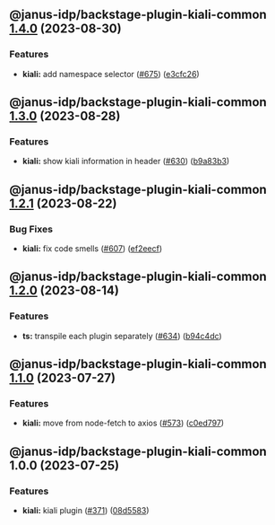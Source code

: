 ## @janus-idp/backstage-plugin-kiali-common [1.4.0](https://github.com/janus-idp/backstage-plugins/compare/@janus-idp/backstage-plugin-kiali-common@1.3.0...@janus-idp/backstage-plugin-kiali-common@1.4.0) (2023-08-30)


### Features

* **kiali:** add namespace selector ([#675](https://github.com/janus-idp/backstage-plugins/issues/675)) ([e3cfc26](https://github.com/janus-idp/backstage-plugins/commit/e3cfc26bdf550916da3ee801601196d8614471b5))

## @janus-idp/backstage-plugin-kiali-common [1.3.0](https://github.com/janus-idp/backstage-plugins/compare/@janus-idp/backstage-plugin-kiali-common@1.2.1...@janus-idp/backstage-plugin-kiali-common@1.3.0) (2023-08-28)


### Features

* **kiali:** show kiali information in header ([#630](https://github.com/janus-idp/backstage-plugins/issues/630)) ([b9a83b3](https://github.com/janus-idp/backstage-plugins/commit/b9a83b332ec518e60a9780961fdce070eda02d02))

## @janus-idp/backstage-plugin-kiali-common [1.2.1](https://github.com/janus-idp/backstage-plugins/compare/@janus-idp/backstage-plugin-kiali-common@1.2.0...@janus-idp/backstage-plugin-kiali-common@1.2.1) (2023-08-22)


### Bug Fixes

* **kiali:** fix code smells ([#607](https://github.com/janus-idp/backstage-plugins/issues/607)) ([ef2eecf](https://github.com/janus-idp/backstage-plugins/commit/ef2eecfa71e2a60b4442ce3105a526b3332eaa1b))

## @janus-idp/backstage-plugin-kiali-common [1.2.0](https://github.com/janus-idp/backstage-plugins/compare/@janus-idp/backstage-plugin-kiali-common@1.1.0...@janus-idp/backstage-plugin-kiali-common@1.2.0) (2023-08-14)


### Features

* **ts:** transpile each plugin separately ([#634](https://github.com/janus-idp/backstage-plugins/issues/634)) ([b94c4dc](https://github.com/janus-idp/backstage-plugins/commit/b94c4dc50ada328e5ce1bed5fb7c76f64607e1ee))

## @janus-idp/backstage-plugin-kiali-common [1.1.0](https://github.com/janus-idp/backstage-plugins/compare/@janus-idp/backstage-plugin-kiali-common@1.0.0...@janus-idp/backstage-plugin-kiali-common@1.1.0) (2023-07-27)


### Features

* **kiali:** move from node-fetch to axios ([#573](https://github.com/janus-idp/backstage-plugins/issues/573)) ([c0ed797](https://github.com/janus-idp/backstage-plugins/commit/c0ed7972ef8fa143d51b590ca5f874900e5d8bef))

## @janus-idp/backstage-plugin-kiali-common 1.0.0 (2023-07-25)


### Features

* **kiali:** kiali plugin ([#371](https://github.com/janus-idp/backstage-plugins/issues/371)) ([08d5583](https://github.com/janus-idp/backstage-plugins/commit/08d5583f839a8233d7b08a7ec1eb043bf4978e91))
